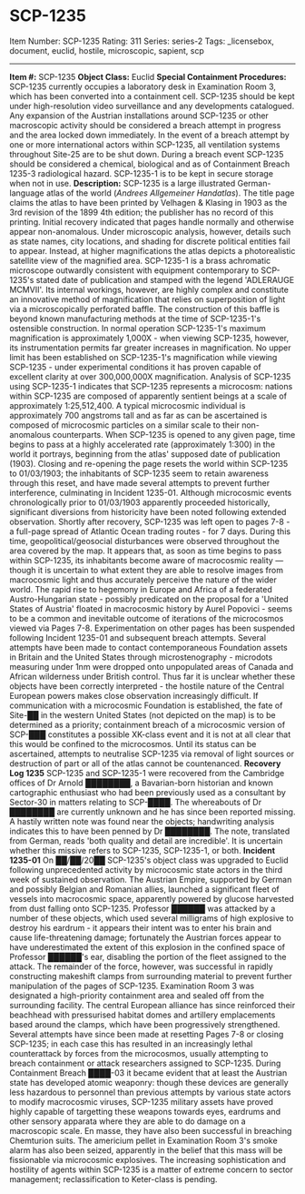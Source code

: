 # SCP-1235
Item Number: SCP-1235
Rating: 311
Series: series-2
Tags: _licensebox, document, euclid, hostile, microscopic, sapient, scp

---

**Item #:** SCP-1235
**Object Class:** Euclid
**Special Containment Procedures:** SCP-1235 currently occupies a laboratory desk in Examination Room 3, which has been converted into a containment cell. SCP-1235 should be kept under high-resolution video surveillance and any developments catalogued. Any expansion of the Austrian installations around SCP-1235 or other macroscopic activity should be considered a breach attempt in progress and the area locked down immediately.
In the event of a breach attempt by one or more international actors within SCP-1235, all ventilation systems throughout Site-25 are to be shut down. During a breach event SCP-1235 should be considered a chemical, biological and as of Containment Breach 1235-3 radiological hazard.
SCP-1235-1 is to be kept in secure storage when not in use.
**Description:** SCP-1235 is a large illustrated German-language atlas of the world (_Andrees Allgemeiner Handatlas_). The title page claims the atlas to have been printed by Velhagen & Klasing in 1903 as the 3rd revision of the 1899 4th edition; the publisher has no record of this printing.
Initial recovery indicated that pages handle normally and otherwise appear non-anomalous. Under microscopic analysis, however, details such as state names, city locations, and shading for discrete political entities fail to appear. Instead, at higher magnifications the atlas depicts a photorealistic satellite view of the magnified area.
SCP-1235-1 is a brass achromatic microscope outwardly consistent with equipment contemporary to SCP-1235's stated date of publication and stamped with the legend 'ADLERAUGE MCMVII'. Its internal workings, however, are highly complex and constitute an innovative method of magnification that relies on superposition of light via a microscopically perforated baffle. The construction of this baffle is beyond known manufacturing methods at the time of SCP-1235-1's ostensible construction. In normal operation SCP-1235-1's maximum magnification is approximately 1,000X - when viewing SCP-1235, however, its instrumentation permits far greater increases in magnification. No upper limit has been established on SCP-1235-1's magnification while viewing SCP-1235 - under experimental conditions it has proven capable of excellent clarity at over 300,000,000X magnification.
Analysis of SCP-1235 using SCP-1235-1 indicates that SCP-1235 represents a microcosm: nations within SCP-1235 are composed of apparently sentient beings at a scale of approximately 1:25,512,400. A typical microcosmic individual is approximately 700 angstroms tall and as far as can be ascertained is composed of microcosmic particles on a similar scale to their non-anomalous counterparts. When SCP-1235 is opened to any given page, time begins to pass at a highly accelerated rate (approximately 1:300) in the world it portrays, beginning from the atlas' supposed date of publication (1903). Closing and re-opening the page resets the world within SCP-1235 to 01/03/1903; the inhabitants of SCP-1235 seem to retain awareness through this reset, and have made several attempts to prevent further interference, culminating in Incident 1235-01.
Although microcosmic events chronologically prior to 01/03/1903 apparently proceeded historically, significant diversions from historicity have been noted following extended observation. Shortly after recovery, SCP-1235 was left open to pages 7-8 - a full-page spread of Atlantic Ocean trading routes - for 7 days. During this time, geopolitical/geosocial disturbances were observed throughout the area covered by the map. It appears that, as soon as time begins to pass within SCP-1235, its inhabitants become aware of macrocosmic reality — though it is uncertain to what extent they are able to resolve images from macrocosmic light and thus accurately perceive the nature of the wider world.
The rapid rise to hegemony in Europe and Africa of a federated Austro-Hungarian state - possibly predicated on the proposal for a 'United States of Austria' floated in macrocosmic history by Aurel Popovici - seems to be a common and inevitable outcome of iterations of the microcosmos viewed via Pages 7-8. Experimentation on other pages has been suspended following Incident 1235-01 and subsequent breach attempts.
Several attempts have been made to contact contemporaneous Foundation assets in Britain and the United States through microstenography - microdots measuring under 1nm were dropped onto unpopulated areas of Canada and African wilderness under British control. Thus far it is unclear whether these objects have been correctly interpreted - the hostile nature of the Central European powers makes close observation increasingly difficult. If communication with a microcosmic Foundation is established, the fate of Site-██ in the western United States (not depicted on the map) is to be determined as a priority; containment breach of a microcosmic version of SCP-███ constitutes a possible XK-class event and it is not at all clear that this would be confined to the microcosmos. Until its status can be ascertained, attempts to neutralise SCP-1235 via removal of light sources or destruction of part or all of the atlas cannot be countenanced.
**Recovery Log 1235**
SCP-1235 and SCP-1235-1 were recovered from the Cambridge offices of Dr Arnold ████████, a Bavarian-born historian and known cartographic enthusiast who had been previously used as a consultant by Sector-30 in matters relating to SCP-████. The whereabouts of Dr ████████ are currently unknown and he has since been reported missing. A hastily written note was found near the objects; handwriting analysis indicates this to have been penned by Dr ████████. The note, translated from German, reads 'both quality and detail are incredible'. It is uncertain whether this missive refers to SCP-1235, SCP-1235-1, or both.
**Incident 1235-01**
On ██/██/20██ SCP-1235's object class was upgraded to Euclid following unprecedented activity by microcosmic state actors in the third week of sustained observation. The Austrian Empire, supported by German and possibly Belgian and Romanian allies, launched a significant fleet of vessels into macrocosmic space, apparently powered by glucose harvested from dust falling onto SCP-1235. Professor ██████ was attacked by a number of these objects, which used several milligrams of high explosive to destroy his eardrum - it appears their intent was to enter his brain and cause life-threatening damage; fortunately the Austrian forces appear to have underestimated the extent of this explosion in the confined space of Professor ██████'s ear, disabling the portion of the fleet assigned to the attack. The remainder of the force, however, was successful in rapidly constructing makeshift clamps from surrounding material to prevent further manipulation of the pages of SCP-1235. Examination Room 3 was designated a high-priority containment area and sealed off from the surrounding facility. The central European alliance has since reinforced their beachhead with pressurised habitat domes and artillery emplacements based around the clamps, which have been progressively strengthened.
Several attempts have since been made at resetting Pages 7-8 or closing SCP-1235; in each case this has resulted in an increasingly lethal counterattack by forces from the microcosmos, usually attempting to breach containment or attack researchers assigned to SCP-1235. During Containment Breach ████-03 it became evident that at least the Austrian state has developed atomic weaponry: though these devices are generally less hazardous to personnel than previous attempts by various state actors to modify macrocosmic viruses, SCP-1235 military assets have proved highly capable of targetting these weapons towards eyes, eardrums and other sensory apparata where they are able to do damage on a macroscopic scale. En masse, they have also been successful in breaching Chemturion suits. The americium pellet in Examination Room 3's smoke alarm has also been seized, apparently in the belief that this mass will be fissionable via microcosmic explosives. The increasing sophistication and hostility of agents within SCP-1235 is a matter of extreme concern to sector management; reclassification to Keter-class is pending.